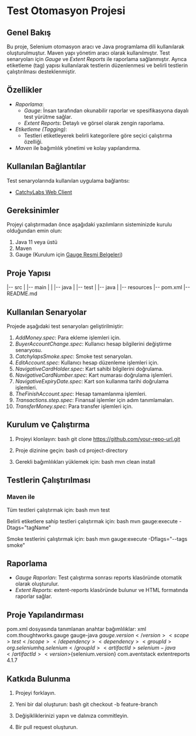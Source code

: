 # Test Otomasyon Projesi

## Genel Bakış
Bu proje, Selenium otomasyon aracı ve Java programlama dili kullanılarak oluşturulmuştur. Maven yapı yönetim aracı olarak kullanılmıştır. Test senaryoları için *Gauge* ve *Extent Reports* ile raporlama sağlanmıştır. Ayrıca etiketleme (tag) yapısı kullanılarak testlerin düzenlenmesi ve belirli testlerin çalıştırılması desteklenmiştir.

## Özellikler
* *Raporlama*:
    - *Gauge*: İnsan tarafından okunabilir raporlar ve spesifikasyona dayalı test yürütme sağlar.
    - *Extent Reports*: Detaylı ve görsel olarak zengin raporlama.
* *Etiketleme (Tagging)*:
    - Testleri etiketleyerek belirli kategorilere göre seçici çalıştırma özelliği.
* *Maven* ile bağımlılık yönetimi ve kolay yapılandırma.

## Kullanılan Bağlantılar
Test senaryolarında kullanılan uygulama bağlantısı:
* [CatchyLabs Web Client](https://catchylabs-webclient.testinium.com/)

## Gereksinimler
Projeyi çalıştırmadan önce aşağıdaki yazılımların sisteminizde kurulu olduğundan emin olun:
1. Java 11 veya üstü
2. Maven
3. Gauge (Kurulum için [Gauge Resmi Belgeleri](https://docs.gauge.org/getting_started.html))

## Proje Yapısı

|-- src
|   |-- main
|   |   |-- java
|   |-- test
|       |-- java
|       |-- resources
|-- pom.xml
|-- README.md


## Kullanılan Senaryolar
Projede aşağıdaki test senaryoları geliştirilmiştir:
1. *AddMoney.spec*: Para ekleme işlemleri için.
2. *BuyerAccountChange.spec*: Kullanıcı hesap bilgilerini değiştirme senaryosu.
3. *CatchylapsSmoke.spec*: Smoke test senaryoları.
4. *EditAccount.spec*: Kullanıcı hesap düzenleme işlemleri için.
5. *NavigativeCardHolder.spec*: Kart sahibi bilgilerini doğrulama.
6. *NavigativeCardNumber.spec*: Kart numarası doğrulama işlemleri.
7. *NavigativeExpiryDate.spec*: Kart son kullanma tarihi doğrulama işlemleri.
8. *TheFinishAccount.spec*: Hesap tamamlanma işlemleri.
9. *Transactions.step.spec*: Finansal işlemler için adım tanımlamaları.
10. *TransferMoney.spec*: Para transfer işlemleri için.

## Kurulum ve Çalıştırma
1. Projeyi klonlayın:
   bash
   git clone https://github.com/your-repo-url.git

2. Proje dizinine geçin:
   bash
   cd project-directory

3. Gerekli bağımlılıkları yüklemek için:
   bash
   mvn clean install


## Testlerin Çalıştırılması
### Maven ile
Tüm testleri çalıştırmak için:
bash
mvn test


Belirli etiketlere sahip testleri çalıştırmak için:
bash
mvn gauge:execute -Dtags="tagName"


Smoke testlerini çalıştırmak için:
bash
mvn gauge:execute -Dflags="--tags smoke"


## Raporlama
* *Gauge Raporları*: Test çalıştırma sonrası reports klasöründe otomatik olarak oluşturulur.
* *Extent Reports*: extent-reports klasöründe bulunur ve HTML formatında raporlar sağlar.

## Proje Yapılandırması
pom.xml dosyasında tanımlanan anahtar bağımlılıklar:
xml
<dependencies>
<dependency>
<groupId>com.thoughtworks.gauge</groupId>
<artifactId>gauge-java</artifactId>
<version>${gauge.version}</version>
<scope>test</scope>
</dependency>
<dependency>
<groupId>org.seleniumhq.selenium</groupId>
<artifactId>selenium-java</artifactId>
<version>${selenium.version}</version>
</dependency>
<dependency>
<groupId>com.aventstack</groupId>
<artifactId>extentreports</artifactId>
<version>4.1.7</version>
</dependency>
</dependencies>


## Katkıda Bulunma
1. Projeyi forklayın.
2. Yeni bir dal oluşturun:
   bash
   git checkout -b feature-branch

3. Değişikliklerinizi yapın ve dalınıza commitleyin.
4. Bir pull request oluşturun.
